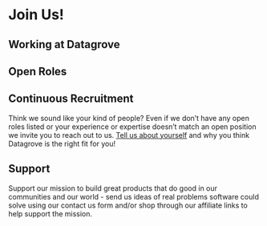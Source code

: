 <div class="table-wrapper" markdown="block">

# Join Us!

## Working at Datagrove

## Open Roles

## Continuous Recruitment
Think we sound like your kind of people? Even if we don’t have any open roles listed or your experience or expertise doesn’t match an open position we invite you to reach out to us. [Tell us about yourself](https://twitter.com/datagrovecr) and why you think Datagrove is the right fit for you!

## Support
Support our mission to build great products that do good in our communities and our world - send us ideas of real problems software could solve using our contact us form and/or shop through our affiliate links to help support the mission.

</div>